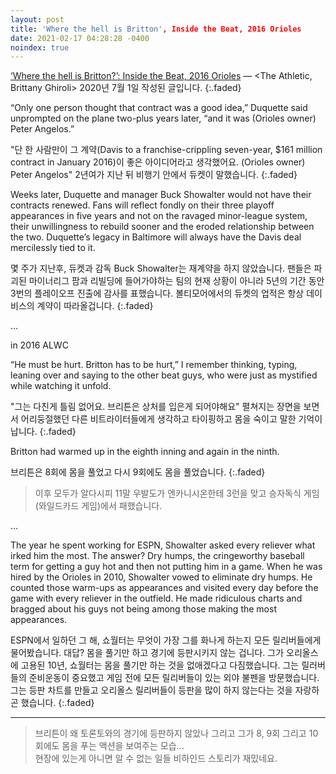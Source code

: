 ```yaml
---
layout: post
title: 'Where the hell is Britton', Inside the Beat, 2016 Orioles
date: 2021-02-17 04:28:28 -0400
noindex: true
---
```


[‘Where the hell is Britton?’: Inside the Beat, 2016 Orioles](https://theathletic.com/1900386/2020/07/01/where-the-hell-is-britton-inside-the-beat-2016-orioles/) &mdash; <The Athletic, Brittany Ghiroli> 2020년 7월 1일 작성된 글입니다.
{:.faded}

“Only one person thought that contract was a good idea,” Duquette said unprompted on the plane two-plus years later, “and it was (Orioles owner) Peter Angelos.”

"단 한 사람만이 그 계약(Davis to a franchise-crippling seven-year, $161 million contract in January 2016)이 좋은 아이디어라고 생각했어요. (Orioles owner) Peter Angelos" 2년여가 지난 뒤 비행기 안에서 듀켓이 말했습니다.
{:.faded}

Weeks later, Duquette and manager Buck Showalter would not have their contracts renewed. Fans will reflect fondly on their three playoff appearances in five years and not on the ravaged minor-league system, their unwillingness to rebuild sooner and the eroded relationship between the two. Duquette’s legacy in Baltimore will always have the Davis deal mercilessly tied to it.

몇 주가 지난후, 듀켓과 감독 Buck Showalter는 재계약을 하지 않았습니다. 팬들은 파괴된 마이너리그 팜과 리빌딩에 들어가야하는 팀의 현재 상황이 아니라 5년의 기간 동안 3번의 플레이오프 진출에 감사를 표했습니다. 볼티모어에서의 듀켓의 업적은 항상 데이비스의 계약이 따라올겁니다.
{:.faded}

...

in 2016 ALWC

“He must be hurt. Britton has to be hurt,” I remember thinking, typing, leaning over and saying to the other beat guys, who were just as mystified while watching it unfold.

"그는 다친게 틀림 없어요. 브리튼은 상처를 입은게 되어야해요" 펼쳐지는 장면을 보면서 어리둥절했던 다른 비트라이터들에게 생각하고 타이핑하고 몸을 숙이고 말한 기억이 납니다.
{:.faded}

Britton had warmed up in the eighth inning and again in the ninth.

브리튼은 8회에 몸을 풀었고 다시 9회에도 몸을 풀었습니다.
{:.faded}

> 이후 모두가 알다시피 11말 우발도가 엔카니시온한테 3런을 맞고 승자독식 게임(와일드카드 게임)에서 패했습니다.

...

The year he spent working for ESPN, Showalter asked every reliever what irked him the most. The answer? Dry humps, the cringeworthy baseball term for getting a guy hot and then not putting him in a game. When he was hired by the Orioles in 2010, Showalter vowed to eliminate dry humps. He counted those warm-ups as appearances and visited every day before the game with every reliever in the outfield. He made ridiculous charts and bragged about his guys not being among those making the most appearances.

ESPN에서 일하던 그 해, 쇼월터는 무엇이 가장 그를 화나게 하는지 모든 릴리버들에게 물어봤습니다. 대답? 몸을 풀기만 하고 경기에 등판시키지 않는 겁니다. 그가 오리올스에 고용된 10년, 쇼월터는 몸을 풀기만 하는 것을 없애겠다고 다짐했습니다. 그는 릴러버들의 준비운동이 중요했고 게임 전에 모든 릴리버들이 있는 외야 불펜을 방문했습니다. 그는 등판 차트를 만들고 오리올스 릴리버들이 등판을 많이 하지 않는다는 것을 자랑하곤 했습니다.
{:.faded}

---

> 브리튼이 왜 토론토와의 경기에 등판하지 않았나 그리고 그가 8, 9회 그리고 10회에도 몸을 푸는 액션을 보여주는 모습...   
현장에 있는게 아니면 알 수 없는 일들 비하인드 스토리가 재밌네요.
